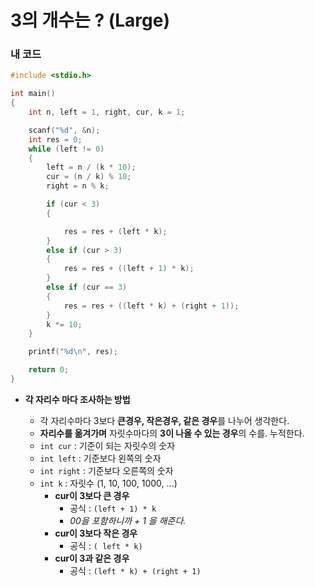 # 3의 개수는 ? (Large)

### 내 코드

```c
#include <stdio.h>

int main()
{
    int n, left = 1, right, cur, k = 1;

    scanf("%d", &n);
    int res = 0;
    while (left != 0)
    {
        left = n / (k * 10);
        cur = (n / k) % 10;
        right = n % k;

        if (cur < 3)
        {

            res = res + (left * k);
        }
        else if (cur > 3)
        {
            res = res + ((left + 1) * k);
        }
        else if (cur == 3)
        {
            res = res + ((left * k) + (right + 1));
        }
        k *= 10;
    }

    printf("%d\n", res);

    return 0;
}
```

- **각 자리수 마다 조사하는 방법**

  - 각 자리수마다 3보다 **큰경우, 작은경우, 같은 경우**를 나누어 생각한다.
  - **자리수를 옮겨가며** 자릿수마다의 **3이 나올 수 있는 경우**의 수를. 누적한다.
  - `int cur` : 기준이 되는 자릿수의 숫자
  - `int left` : 기준보다 왼쪽의 숫자
  - `int right` : 기준보다 오른쪽의 숫자
  - `int k` : 자릿수 (1, 10, 100, 1000, ...)
    - **cur이 3보다 큰 경우**
      - 공식 : `(left + 1) * k`
      - *00을 포함하니까 + 1 을 해준다.*
    - **cur이 3보다 작은 경우**
      - 공식 : `( left * k)`
    - **cur이 3과 같은 경우**
      - 공식 : `(left * k) + (right + 1)`

  